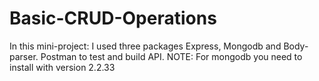 # Basic-CRUD-Operations
In this mini-project:
I used three packages Express, Mongodb and Body-parser. 
Postman to test and build API.
NOTE: For mongodb you need to install with version 2.2.33
